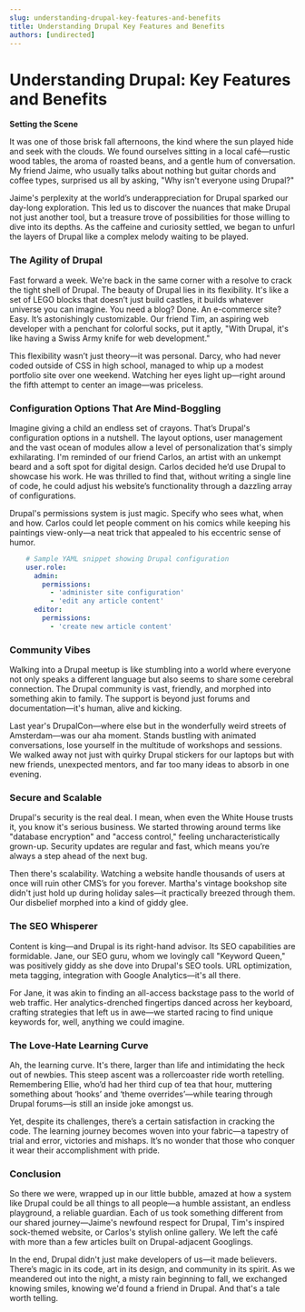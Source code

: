 ```yaml
---
slug: understanding-drupal-key-features-and-benefits
title: Understanding Drupal Key Features and Benefits
authors: [undirected]
---
```



# Understanding Drupal: Key Features and Benefits

**Setting the Scene**

It was one of those brisk fall afternoons, the kind where the sun played hide and seek with the clouds. We found ourselves sitting in a local café—rustic wood tables, the aroma of roasted beans, and a gentle hum of conversation. My friend Jaime, who usually talks about nothing but guitar chords and coffee types, surprised us all by asking, "Why isn't everyone using Drupal?" 

Jaime's perplexity at the world’s underappreciation for Drupal sparked our day-long exploration. This led us to discover the nuances that make Drupal not just another tool, but a treasure trove of possibilities for those willing to dive into its depths. As the caffeine and curiosity settled, we began to unfurl the layers of Drupal like a complex melody waiting to be played.

### The Agility of Drupal

Fast forward a week. We're back in the same corner with a resolve to crack the tight shell of Drupal. The beauty of Drupal lies in its flexibility. It's like a set of LEGO blocks that doesn’t just build castles, it builds whatever universe you can imagine. You need a blog? Done. An e-commerce site? Easy. It’s astonishingly customizable. Our friend Tim, an aspiring web developer with a penchant for colorful socks, put it aptly, "With Drupal, it's like having a Swiss Army knife for web development."  

This flexibility wasn’t just theory—it was personal. Darcy, who had never coded outside of CSS in high school, managed to whip up a modest portfolio site over one weekend. Watching her eyes light up—right around the fifth attempt to center an image—was priceless.

### Configuration Options That Are Mind-Boggling

Imagine giving a child an endless set of crayons. That’s Drupal's configuration options in a nutshell. The layout options, user management and the vast ocean of modules allow a level of personalization that's simply exhilarating. I'm reminded of our friend Carlos, an artist with an unkempt beard and a soft spot for digital design. Carlos decided he’d use Drupal to showcase his work. He was thrilled to find that, without writing a single line of code, he could adjust his website’s functionality through a dazzling array of configurations.

Drupal's permissions system is just magic. Specify who sees what, when and how. Carlos could let people comment on his comics while keeping his paintings view-only—a neat trick that appealed to his eccentric sense of humor.

```yaml
    # Sample YAML snippet showing Drupal configuration
    user.role:
      admin:
        permissions:
          - 'administer site configuration'
          - 'edit any article content'
      editor:
        permissions:
          - 'create new article content'
```

### Community Vibes

Walking into a Drupal meetup is like stumbling into a world where everyone not only speaks a different language but also seems to share some cerebral connection. The Drupal community is vast, friendly, and morphed into something akin to family. The support is beyond just forums and documentation—it's human, alive and kicking. 

Last year's DrupalCon—where else but in the wonderfully weird streets of Amsterdam—was our aha moment. Stands bustling with animated conversations, lose yourself in the multitude of workshops and sessions. We walked away not just with quirky Drupal stickers for our laptops but with new friends, unexpected mentors, and far too many ideas to absorb in one evening.

### Secure and Scalable

Drupal's security is the real deal. I mean, when even the White House trusts it, you know it's serious business. We started throwing around terms like "database encryption" and "access control," feeling uncharacteristically grown-up. Security updates are regular and fast, which means you’re always a step ahead of the next bug.

Then there's scalability. Watching a website handle thousands of users at once will ruin other CMS’s for you forever. Martha's vintage bookshop site didn't just hold up during holiday sales—it practically breezed through them. Our disbelief morphed into a kind of giddy glee.

### The SEO Whisperer

Content is king—and Drupal is its right-hand advisor. Its SEO capabilities are formidable. Jane, our SEO guru, whom we lovingly call "Keyword Queen," was positively giddy as she dove into Drupal's SEO tools. URL optimization, meta tagging, integration with Google Analytics—it's all there.

For Jane, it was akin to finding an all-access backstage pass to the world of web traffic. Her analytics-drenched fingertips danced across her keyboard, crafting strategies that left us in awe—we started racing to find unique keywords for, well, anything we could imagine.

### The Love-Hate Learning Curve

Ah, the learning curve. It's there, larger than life and intimidating the heck out of newbies. This steep ascent was a rollercoaster ride worth retelling. Remembering Ellie, who’d had her third cup of tea that hour, muttering something about ‘hooks’ and ‘theme overrides’—while tearing through Drupal forums—is still an inside joke amongst us.

Yet, despite its challenges, there’s a certain satisfaction in cracking the code. The learning journey becomes woven into your fabric—a tapestry of trial and error, victories and mishaps. It’s no wonder that those who conquer it wear their accomplishment with pride.

### Conclusion

So there we were, wrapped up in our little bubble, amazed at how a system like Drupal could be all things to all people—a humble assistant, an endless playground, a reliable guardian. Each of us took something different from our shared journey—Jaime's newfound respect for Drupal, Tim's inspired sock-themed website, or Carlos's stylish online gallery. We left the café with more than a few articles built on Drupal-adjacent Googlings. 

In the end, Drupal didn't just make developers of us—it made believers. There’s magic in its code, art in its design, and community in its spirit. As we meandered out into the night, a misty rain beginning to fall, we exchanged knowing smiles, knowing we'd found a friend in Drupal. And that's a tale worth telling.